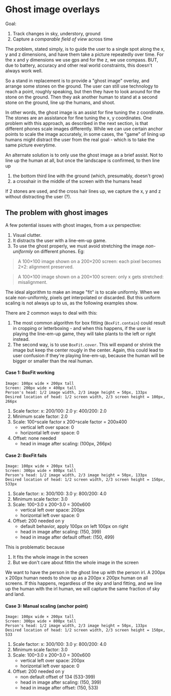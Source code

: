 # Ghost image overlays 

Goal: 
1. Track changes in sky, understory, ground
2. Capture a _comparable field of view_ across time 

The problem, stated simply, is to guide the user to a single spot along the x, y and z dimensions, and have them take a picture repeatedly over time. For the x and y dimensions we use gps and for the z, we use compass. BUT, due to battery, accuracy and other real world constraints, this doesn't always work well. 

So a stand in replacement is to provide a "ghost image" overlay, and arrange some stones on the ground. The user can still use technology to reach a point, roughly speaking, but then they have to look around for the stone on the ground. Then they ask another human to stand at a second stone on the ground, line up the humans, and shoot. 

In other words, the ghost image is an assist for fine tuning the z coordinate. The stones are an assistance for fine tuning the x, y coordinates. One problem with this approach, as described in the next section, is that different phones scale images differently. While we can use certain anchor points to scale the image accurately, in some cases, the "game" of lining up humans might distract the user from the real goal - which is to take the same picture everytime. 

An alternate solution is to only use the ghost image as a brief assist. Not to line up the human at all, but once the landscape is confirmed, to then line up
1. the bottom third line with the ground (which, presumably, doesn't grow)
2. a crosshair in the middle of the screen with the humans head

If 2 stones are used, and the cross hair lines up, we capture the x, y and z without distracting the user (?).

## The problem with ghost images 

A few potential issues with ghost images, from a ux perspective:     
1. Visual clutter. 
2. It distracts the user with a line-em-up game. 
3. To use the ghost properly, we must avoid stretching the image _non-uniformly_ on different phones. Eg: 

> A 100×100 image shown on a 200×200 screen: each pixel becomes 2×2: alignment preserved.

> A 100×100 image shown on a 200×100 screen: only x gets stretched: misalignment.

The ideal algorithm to make an image "fit" is to scale uniformly. When we scale non-uniformly, pixels get interpolated or discarded. But this uniform scaling is not always up to us, as the following examples show. 

There are 2 common ways to deal with this: 
1. The most common algorithm for box fitting (`BoxFit.contain`) could result in cropping or letterboxing - and when this happens, if the user is playing the line-em-up game, they will take plants to the left or right instead. 
2. The second way, is to use `BoxFit.cover`. This will expand or shrink the image but keep the center rougly in the center. Again, this could lead to user confusion if they're playing line-em-up, because the human will be bigger or smaller than the real human. 

#### Case 1: BoxFit working 
```
Image: 100px wide × 200px tall
Screen: 200px wide × 400px tall
Person's head: 1/2 image width, 2/3 image height = 50px, 133px
Desired location of head: 1/2 screen width, 2/3 screen height = 100px, 266px
```
1. Scale factor: 
	x: 200/100: 2.0
	y: 400/200: 2.0
2. Minimum scale factor: 2.0
3. Scale: 100`*`scale factor x 200`*`scale factor = 200x400 
	- vertical left over space: 0
	- horizontal left over space: 0
4. Offset: none needed
	- head in image after scaling: (100px, 266px)

#### Case 2: BoxFit fails 
```
Image: 100px wide × 200px tall
Screen: 300px wide × 800px tall
Person's head: 1/2 image width, 2/3 image height = 50px, 133px
Desired location of head: 1/2 screen width, 2/3 screen height = 150px, 533px
```
1. Scale factor: 
	x: 300/100: 3.0
	y: 800/200: 4.0
2. Minimum scale factor: 3.0
3. Scale: 100`*`3.0 x 200`*`3.0 = 300x600
	- vertical left over space: 200px 
	- horizontal left over space: 0
4. Offset: 200 needed on y
	- default behavior, apply 100px on left 100px on right
	- head in image after scaling: (150, 399)
	- head in image after default offset: (150, 499)

This is problematic because 
1. It fits the whole image in the screen
2. But we don't care about fittin the whole image in the screen

We want to have the person in the ghost line up with the person irl. 
A 200px x 200px human needs to show up as a 200px x 200px human on all screens. 
If this happens, regardless of the sky and land fitting, and we line up the human with the irl human, we will capture the same fraction of sky and land. 


#### Case 3: Manual scaling (anchor point) 
```
Image: 100px wide × 200px tall
Screen: 300px wide × 800px tall
Person's head: 1/2 image width, 2/3 image height = 50px, 133px
Desired location of head: 1/2 screen width, 2/3 screen height = 150px, 533
```
1. Scale factor: 
	x: 300/100: 3.0
	y: 800/200: 4.0
2. Minimum scale factor: 3.0
3. Scale: 100`*`3.0 x 200`*`3.0 = 300x600
	- vertical left over space: 200px 
	- horizontal left over space: 0
4. Offset: 200 needed on y
	- non default offset of 134 (533-399)
	- head in image after scaling: (150, 399)
	- head in image after offset: (150, 533)


